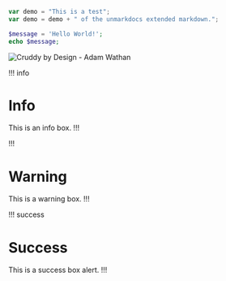 ``` javascript
var demo = "This is a test";
var demo = demo + " of the unmarkdocs extended markdown.";
```

```php
$message = 'Hello World!';
echo $message;
```


![Cruddy by Design - Adam Wathan](https://youtu.be/MF0jFKvS4SI)


!!! info
# Info
This is an info box.
!!!

!!!
# Warning
This is a warning box.
!!!

!!! success
# Success
This is a success box alert.
!!!
